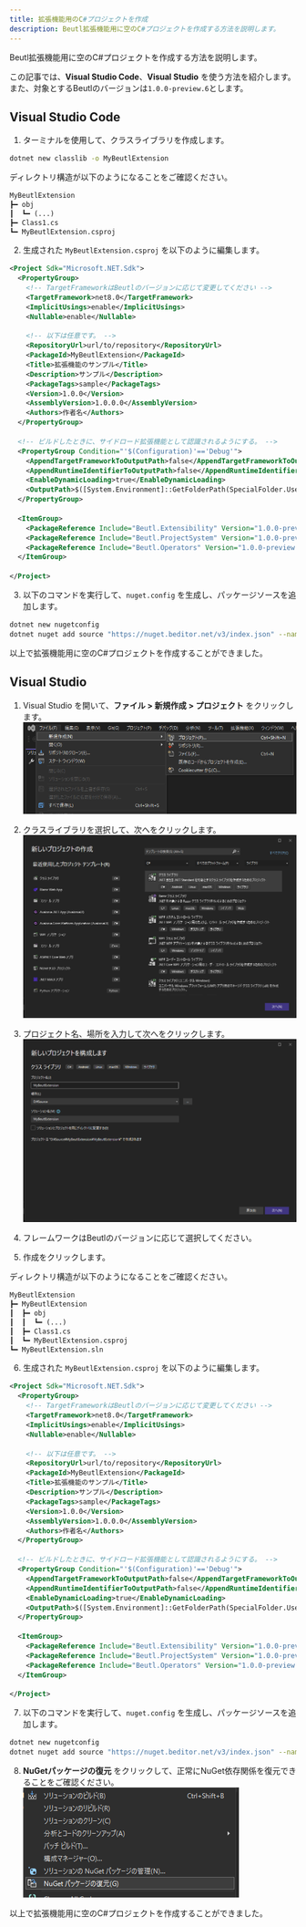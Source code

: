 ```yaml
---
title: 拡張機能用のC#プロジェクトを作成
description: Beutl拡張機能用に空のC#プロジェクトを作成する方法を説明します。
---
```


Beutl拡張機能用に空のC#プロジェクトを作成する方法を説明します。

この記事では、__Visual Studio Code__、__Visual Studio__ を使う方法を紹介します。
また、対象とするBeutlのバージョンは`1.0.0-preview.6`とします。

## Visual Studio Code
1. ターミナルを使用して、クラスライブラリを作成します。  
```sh
dotnet new classlib -o MyBeutlExtension
```

ディレクトリ構造が以下のようになることをご確認ください。
```
MyBeutlExtension
┣━ obj
┃  ┗━ (...)
┣━ Class1.cs
┗━ MyBeutlExtension.csproj
```

2. 生成された `MyBeutlExtension.csproj` を以下のように編集します。
```xml
<Project Sdk="Microsoft.NET.Sdk">
  <PropertyGroup>
    <!-- TargetFrameworkはBeutlのバージョンに応じて変更してください -->
    <TargetFramework>net8.0</TargetFramework>
    <ImplicitUsings>enable</ImplicitUsings>
    <Nullable>enable</Nullable>

    <!-- 以下は任意です。 -->
    <RepositoryUrl>url/to/repository</RepositoryUrl>
    <PackageId>MyBeutlExtension</PackageId>
    <Title>拡張機能のサンプル</Title>
    <Description>サンプル</Description>
    <PackageTags>sample</PackageTags>
    <Version>1.0.0</Version>
    <AssemblyVersion>1.0.0.0</AssemblyVersion>
    <Authors>作者名</Authors>
  </PropertyGroup>

  <!-- ビルドしたときに、サイドロード拡張機能として認識されるようにする。 -->
  <PropertyGroup Condition="'$(Configuration)'=='Debug'">
    <AppendTargetFrameworkToOutputPath>false</AppendTargetFrameworkToOutputPath>
    <AppendRuntimeIdentifierToOutputPath>false</AppendRuntimeIdentifierToOutputPath>
    <EnableDynamicLoading>true</EnableDynamicLoading>
    <OutputPath>$([System.Environment]::GetFolderPath(SpecialFolder.UserProfile))\.beutl\sideloads\$(AssemblyName)</OutputPath>
  </PropertyGroup>

  <ItemGroup>
    <PackageReference Include="Beutl.Extensibility" Version="1.0.0-preview.6" />
    <PackageReference Include="Beutl.ProjectSystem" Version="1.0.0-preview.6" />
    <PackageReference Include="Beutl.Operators" Version="1.0.0-preview.6" />
  </ItemGroup>

</Project>
```

3. 以下のコマンドを実行して、`nuget.config` を生成し、パッケージソースを追加します。
```sh
dotnet new nugetconfig
dotnet nuget add source "https://nuget.beditor.net/v3/index.json" --name nuget.beditor.net
```

以上で拡張機能用に空のC#プロジェクトを作成することができました。

## Visual Studio
1. Visual Studio を開いて、__ファイル &gt; 新規作成 &gt; プロジェクト__ をクリックします。  
![Visual Studioプロジェクトを作成](_images/2.create-csproj/visual-studio/create-new-project.png)

2. クラスライブラリを選択して、次へをクリックします。  
![クラスライブラリを選択](_images/2.create-csproj/visual-studio/select-classlib.png)

3. プロジェクト名、場所を入力して次へをクリックします。
![プロジェクト名、場所を入力](_images/2.create-csproj/visual-studio/confirm-name-and-location.png)

4. フレームワークはBeutlのバージョンに応じて選択してください。

5. 作成をクリックします。

ディレクトリ構造が以下のようになることをご確認ください。
```
MyBeutlExtension
┣━ MyBeutlExtension
┃  ┣━ obj
┃  ┃  ┗━ (...)
┃  ┣━ Class1.cs
┃  ┗━ MyBeutlExtension.csproj
┗━ MyBeutlExtension.sln
```

6. 生成された `MyBeutlExtension.csproj` を以下のように編集します。
```xml
<Project Sdk="Microsoft.NET.Sdk">
  <PropertyGroup>
    <!-- TargetFrameworkはBeutlのバージョンに応じて変更してください -->
    <TargetFramework>net8.0</TargetFramework>
    <ImplicitUsings>enable</ImplicitUsings>
    <Nullable>enable</Nullable>

    <!-- 以下は任意です。 -->
    <RepositoryUrl>url/to/repository</RepositoryUrl>
    <PackageId>MyBeutlExtension</PackageId>
    <Title>拡張機能のサンプル</Title>
    <Description>サンプル</Description>
    <PackageTags>sample</PackageTags>
    <Version>1.0.0</Version>
    <AssemblyVersion>1.0.0.0</AssemblyVersion>
    <Authors>作者名</Authors>
  </PropertyGroup>

  <!-- ビルドしたときに、サイドロード拡張機能として認識されるようにする。 -->
  <PropertyGroup Condition="'$(Configuration)'=='Debug'">
    <AppendTargetFrameworkToOutputPath>false</AppendTargetFrameworkToOutputPath>
    <AppendRuntimeIdentifierToOutputPath>false</AppendRuntimeIdentifierToOutputPath>
    <EnableDynamicLoading>true</EnableDynamicLoading>
    <OutputPath>$([System.Environment]::GetFolderPath(SpecialFolder.UserProfile))\.beutl\sideloads\$(AssemblyName)</OutputPath>
  </PropertyGroup>

  <ItemGroup>
    <PackageReference Include="Beutl.Extensibility" Version="1.0.0-preview.6" />
    <PackageReference Include="Beutl.ProjectSystem" Version="1.0.0-preview.6" />
    <PackageReference Include="Beutl.Operators" Version="1.0.0-preview.6" />
  </ItemGroup>

</Project>
```

7. 以下のコマンドを実行して、`nuget.config` を生成し、パッケージソースを追加します。
```sh
dotnet new nugetconfig
dotnet nuget add source "https://nuget.beditor.net/v3/index.json" --name nuget.beditor.net
```

8. __NuGetパッケージの復元__ をクリックして、正常にNuGet依存関係を復元できることをご確認ください。  
![NuGetパッケージを復元](_images/2.create-csproj/visual-studio/restore-nuget-packages.png)

以上で拡張機能用に空のC#プロジェクトを作成することができました。
